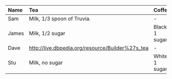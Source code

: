 |Name |Tea                                              |Coffee        |
|:----|:----                                            |:----         |
|Sam  |Milk, 1/3 spoon of Truvia.                       | -            |
|James|Milk, 1/2 sugar                                  |Black, 1 sugar|
|Dave |http://live.dbpedia.org/resource/Builder%27s_tea | -            |
|Stu  |Milk, no sugar						                        |White, 1 sugar|
